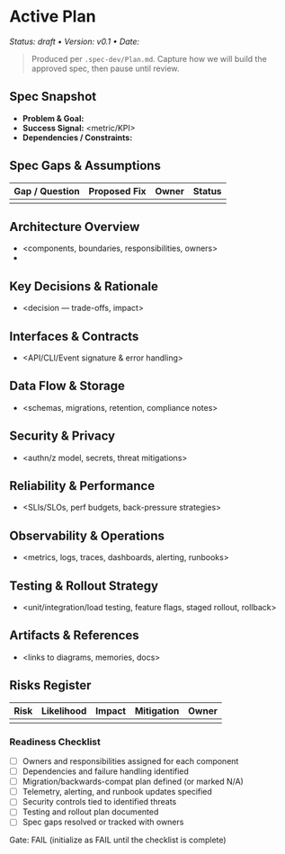 # Active Plan
_Status: draft • Version: v0.1 • Date: <YYYY-MM-DD>_

> Produced per `.spec-dev/Plan.md`. Capture how we will build the approved spec, then pause until review.

## Spec Snapshot
- **Problem & Goal:** <paraphrase from active-spec>
- **Success Signal:** <metric/KPI>
- **Dependencies / Constraints:** <key notes>

## Spec Gaps & Assumptions
| Gap / Question | Proposed Fix | Owner | Status |
|----------------|--------------|-------|--------|
|                |              |       |        |

## Architecture Overview
- <components, boundaries, responsibilities, owners>
- <diagram or outline>

## Key Decisions & Rationale
- <decision — trade-offs, impact>

## Interfaces & Contracts
- <API/CLI/Event signature & error handling>

## Data Flow & Storage
- <schemas, migrations, retention, compliance notes>

## Security & Privacy
- <authn/z model, secrets, threat mitigations>

## Reliability & Performance
- <SLIs/SLOs, perf budgets, back-pressure strategies>

## Observability & Operations
- <metrics, logs, traces, dashboards, alerting, runbooks>

## Testing & Rollout Strategy
- <unit/integration/load testing, feature flags, staged rollout, rollback>

## Artifacts & References
- <links to diagrams, memories, docs>

## Risks Register
| Risk | Likelihood | Impact | Mitigation | Owner |
|------|------------|--------|------------|-------|
|      |            |        |            |       |

### Readiness Checklist
- [ ] Owners and responsibilities assigned for each component
- [ ] Dependencies and failure handling identified
- [ ] Migration/backwards-compat plan defined (or marked N/A)
- [ ] Telemetry, alerting, and runbook updates specified
- [ ] Security controls tied to identified threats
- [ ] Testing and rollout plan documented
- [ ] Spec gaps resolved or tracked with owners

Gate: FAIL (initialize as FAIL until the checklist is complete)
